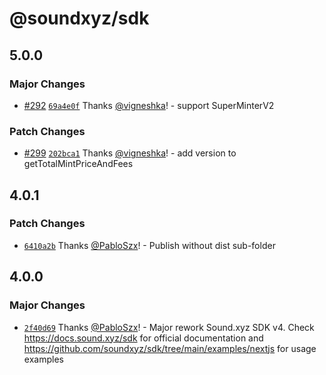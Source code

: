 # @soundxyz/sdk

## 5.0.0

### Major Changes

- [#292](https://github.com/soundxyz/sdk/pull/292) [`69a4e0f`](https://github.com/soundxyz/sdk/commit/69a4e0fc72653b0376de9b037f5eeb25ae188394) Thanks [@vigneshka](https://github.com/vigneshka)! - support SuperMinterV2

### Patch Changes

- [#299](https://github.com/soundxyz/sdk/pull/299) [`202bca1`](https://github.com/soundxyz/sdk/commit/202bca1a842ffbd17c4641849cc71c4394811672) Thanks [@vigneshka](https://github.com/vigneshka)! - add version to getTotalMintPriceAndFees

## 4.0.1

### Patch Changes

- [`6410a2b`](https://github.com/soundxyz/sdk/commit/6410a2bcd9077c3c65ae9dd2b88eba583f1c5267) Thanks [@PabloSzx](https://github.com/PabloSzx)! - Publish without dist sub-folder

## 4.0.0

### Major Changes

- [`2f40d69`](https://github.com/soundxyz/sdk/commit/2f40d691b7faf5adf3590b28e7fa2b08520d3cd0) Thanks [@PabloSzx](https://github.com/PabloSzx)! - Major rework Sound.xyz SDK v4. Check https://docs.sound.xyz/sdk for official documentation and https://github.com/soundxyz/sdk/tree/main/examples/nextjs for usage examples
